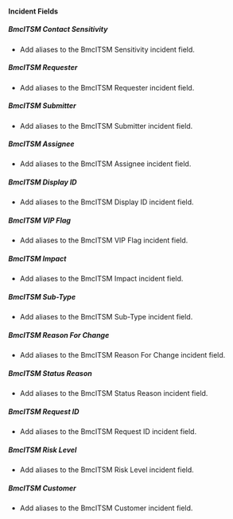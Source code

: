 
#### Incident Fields

##### BmcITSM Contact Sensitivity

- Add aliases to the BmcITSM Sensitivity incident field.
##### BmcITSM Requester

- Add aliases to the BmcITSM Requester incident field.
##### BmcITSM Submitter

- Add aliases to the BmcITSM Submitter incident field.
##### BmcITSM Assignee

- Add aliases to the BmcITSM Assignee incident field.
##### BmcITSM Display ID

- Add aliases to the BmcITSM Display ID incident field.
##### BmcITSM VIP Flag

- Add aliases to the BmcITSM VIP Flag incident field.
##### BmcITSM Impact

- Add aliases to the BmcITSM Impact incident field.
##### BmcITSM Sub-Type

- Add aliases to the BmcITSM Sub-Type incident field.
##### BmcITSM Reason For Change

- Add aliases to the BmcITSM Reason For Change incident field.
##### BmcITSM Status Reason

- Add aliases to the BmcITSM Status Reason incident field.
##### BmcITSM Request ID

- Add aliases to the BmcITSM Request ID incident field.
##### BmcITSM Risk Level

- Add aliases to the BmcITSM Risk Level incident field.
##### BmcITSM Customer

- Add aliases to the BmcITSM Customer incident field.
